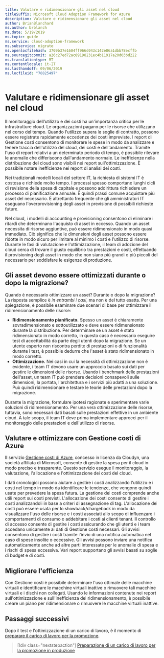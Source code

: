 ```yaml
---
title: Valutare e ridimensionare gli asset nel cloud
titleSuffix: Microsoft Cloud Adoption Framework for Azure
description: Valutare e ridimensionare gli asset nel cloud
author: BrianBlanchard
ms.author: brblanch
ms.date: 5/19/2019
ms.topic: guide
ms.service: cloud-adoption-framework
ms.subservice: migrate
ms.openlocfilehash: 3709b37e1604ff966d043c142e86a1dbb78ecffb
ms.sourcegitcommit: a26c27ed72ac89198231ec4b11917a20d03bd222
ms.translationtype: MT
ms.contentlocale: it-IT
ms.lasthandoff: 09/06/2019
ms.locfileid: "70825497"
---
```

# <a name="benchmark-and-resize-cloud-assets"></a>Valutare e ridimensionare gli asset nel cloud

Il monitoraggio dell'utilizzo e dei costi ha un'importanza critica per le infrastrutture cloud. Le organizzazioni pagano per le risorse che utilizzano nel corso del tempo. Quando l'utilizzo supera le soglie di contratto, possono essere registrate rapidamente eccedenze dei costi impreviste. I report di Gestione costi consentono di monitorare le spese in modo da analizzare e tenere traccia dell'utilizzo del cloud, dei costi e dell'andamento. Tramite l'uso di report relativi a un determinato periodo di tempo, è possibile rilevare le anomalie che differiscono dall'andamento normale. Le inefficienze nella distribuzione del cloud sono visibili nei report sull'ottimizzazione. È possibile notare inefficienze nei report di analisi dei costi.

Nei tradizionali modelli locali del settore IT, la richiesta di sistemi IT è costosa e richiede molto tempo. I processi spesso comportano lunghi cicli di revisione della spesa di capitale e possono addirittura richiedere un processo di pianificazione annuale. È quindi prassi comune acquistare più asset del necessario. È altrettanto frequente che gli amministratori IT eseguano l'overprovisioning degli asset in previsione di possibili richieste future.

Nel cloud, i modelli di accounting e provisioning consentono di eliminare i ritardi che determinano l'acquisto di asset in eccesso. Quando un asset necessita di risorse aggiuntive, può essere ridimensionato in modo quasi immediato. Ciò significa che le dimensioni degli asset possono essere ridotte in modo sicuro per limitare al minimo i costi e l'utilizzo di risorse. Durante le fasi di valutazione e l'ottimizzazione, il team di adozione del cloud cerca di trovare il giusto equilibrio tra prestazioni e costi, effettuando il provisioning degli asset in modo che non siano più grandi o più piccoli del necessario per soddisfare le esigenze di produzione.

<!-- markdownlint-disable MD026 -->

## <a name="should-assets-be-optimized-during-or-after-the-migration"></a>Gli asset devono essere ottimizzati durante o dopo la migrazione?

Quando è necessario ottimizzare un asset? Durante o dopo la migrazione? La risposta semplice è *in entrambi i casi*, ma non è del tutto esatta. Per una spiegazione, è possibile esaminare due scenari di base per ottimizzare il ridimensionamento delle risorse:

- **Ridimensionamento pianificato.** Spesso un asset è chiaramente sovradimensionato e sottoutilizzato e deve essere ridimensionato durante la distribuzione. Per determinare se un asset è stato ridimensionato in modo corretto, in questo caso è necessario eseguire test di accettabilità da parte degli utenti dopo la migrazione. Se un utente esperto non riscontra perdite di prestazioni o di funzionalità durante i test, è possibile dedurre che l'asset è stato ridimensionato in modo corretto.
- **Ottimizzazione.** Nei casi in cui la necessità di ottimizzazione non è evidente, i team IT devono usare un approccio basato sui dati per gestire le dimensioni delle risorse. Usando i benchmark delle prestazioni dell'asset, un team IT può prendere decisioni consapevoli sulle dimensioni, la portata, l'architettura e i servizi più adatti a una soluzione. Può quindi ridimensionare e testare le teorie delle prestazioni dopo la migrazione.

Durante la migrazione, formulare ipotesi ragionate e sperimentare varie soluzioni di ridimensionamento. Per una vera ottimizzazione delle risorse, tuttavia, sono necessari dati basati sulle prestazioni effettive in un ambiente cloud. A tale scopo, il team IT deve prima implementare approcci per il monitoraggio delle prestazioni e dell'utilizzo di risorse.

## <a name="benchmark-and-optimize-with-azure-cost-management"></a>Valutare e ottimizzare con Gestione costi di Azure

Il servizio [Gestione costi di Azure](/azure/cost-management/overview), concesso in licenza da Cloudyn, una società affiliata di Microsoft, consente di gestire la spesa per il cloud in modo preciso e trasparente. Questo servizio esegue il monitoraggio, la valutazione, l'allocazione e l'ottimizzazione dei costi del cloud.

I dati cronologici possono aiutare a gestire i costi analizzando l'utilizzo e i costi nel tempo in modo da identificare le tendenze, che vengono quindi usate per prevedere la spesa futura. La gestione dei costi comprende anche utili report sui costi previsti. L'allocazione dei costi consente di gestire i costi analizzandoli in base a criteri di assegnazione di tag. L'allocazione dei costi può essere usata per lo showback/chargeback in modo da visualizzare l'uso delle risorse e i costi associati allo scopo di influenzare i comportamenti di consumo o addebitare i costi ai clienti tenant. Il controllo di accesso consente di gestire i costi assicurando che gli utenti e i team accedano unicamente ai dati di Gestione costi necessari. Gli avvisi consentono di gestire i costi tramite l'invio di una notifica automatica nel caso di spese insolite o eccessive. Gli avvisi possono inviare una notifica automaticamente anche ad altre parti interessate per le anomalie di spesa e i rischi di spesa eccessiva. Vari report supportano gli avvisi basati su soglie di budget e di costi.

## <a name="improve-efficiency"></a>Migliorare l'efficienza

Con Gestione costi è possibile determinare l'uso ottimale delle macchine virtuali e identificare le macchine virtuali inattive o rimuovere tali macchine virtuali e i dischi non collegati. Usando le informazioni contenute nei report sull'ottimizzazione e sull'inefficienza del ridimensionamento, è possibile creare un piano per ridimensionare o rimuovere le macchine virtuali inattive.

## <a name="next-steps"></a>Passaggi successivi

Dopo il test e l'ottimizzazione di un carico di lavoro, è il momento di [preparare il carico di lavoro per la promozione](./ready.md).

> [!div class="nextstepaction"]
> [Preparazione di un carico di lavoro per la promozione in produzione](./ready.md)

